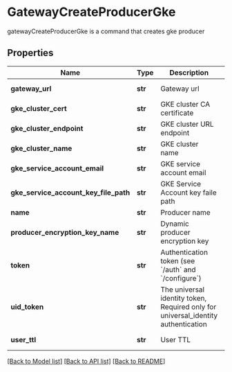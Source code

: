 # GatewayCreateProducerGke

gatewayCreateProducerGke is a command that creates gke producer
## Properties
Name | Type | Description | Notes
------------ | ------------- | ------------- | -------------
**gateway_url** | **str** | Gateway url | [optional] [default to 'http://localhost:8000']
**gke_cluster_cert** | **str** | GKE cluster CA certificate | 
**gke_cluster_endpoint** | **str** | GKE cluster URL endpoint | 
**gke_cluster_name** | **str** | GKE cluster name | 
**gke_service_account_email** | **str** | GKE service account email | 
**gke_service_account_key_file_path** | **str** | GKE Service Account key faile path | 
**name** | **str** | Producer name | 
**producer_encryption_key_name** | **str** | Dynamic producer encryption key | [optional] 
**token** | **str** | Authentication token (see &#x60;/auth&#x60; and &#x60;/configure&#x60;) | [optional] 
**uid_token** | **str** | The universal identity token, Required only for universal_identity authentication | [optional] 
**user_ttl** | **str** | User TTL | [optional] [default to '60m']

[[Back to Model list]](../README.md#documentation-for-models) [[Back to API list]](../README.md#documentation-for-api-endpoints) [[Back to README]](../README.md)



